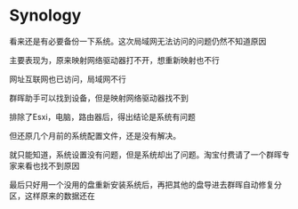 # Synology


看来还是有必要备份一下系统。这次局域网无法访问的问题仍然不知道原因

主要表现为，原来映射网络驱动器打不开，想重新映射也不行

网址互联网也已访问，局域网不行

群晖助手可以找到设备，但是映射网络驱动器找不到

排除了Esxi，电脑，路由器后，得出结论是系统有问题

但还原几个月前的系统配置文件，还是没有解决。

就只能知道，系统设置没有问题，但是系统却出了问题。淘宝付费请了一个群晖专家来看也找不到原因

最后只好用一个没用的盘重新安装系统后，再把其他的盘导进去群晖自动修复分区，这样原来的数据还在








